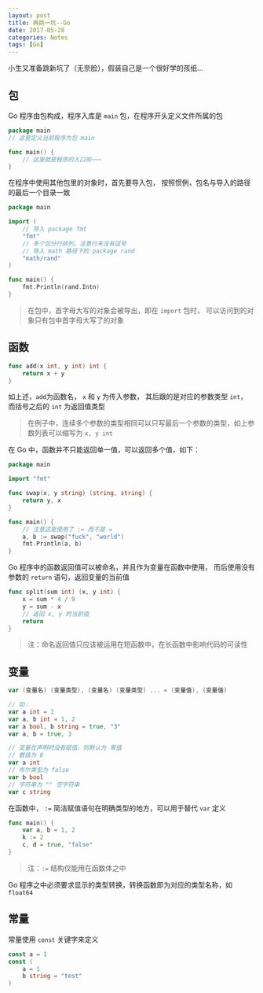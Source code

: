 ```yaml
---
layout: post
title: 再跳一坑--Go
date: 2017-05-28
categories: Notes
tags: [Go]
---
```


小生又准备跳新坑了（无奈脸），假装自己是一个很好学的孩纸...

## 包

Go 程序由包构成，程序入库是 `main` 包，在程序开头定义文件所属的包

```go
package main
// 这里定义当前程序为包 main

func main() {
    // 这里就是程序的入口啦~~~
}
```

在程序中使用其他包里的对象时，首先要导入包，
按照惯例，包名与导入的路径的最后一个目录一致

```go
package main

import (
    // 导入 package fmt
    "fmt"
    // 多个包分行排列，注意行末没有逗号
    // 导入 math 路径下的 package rand
    "math/rand"
)

func main() {
    fmt.Println(rand.Intn)
}
```

> 在包中，首字母大写的对象会被导出，即在 `import` 包时，
> 可以访问到的对象只有包中首字母大写了的对象

## 函数

```go
func add(x int, y int) int {
    return x + y
}
```

如上述，`add`为函数名， `x` 和 `y` 为传入参数， 其后跟的是对应的参数类型 `int`，
而括号之后的 `int` 为返回值类型
  
> 在例子中，连续多个参数的类型相同可以只写最后一个参数的类型，如上参数列表可以缩写为 `x, y int`

在 Go 中，函数并不只能返回单一值，可以返回多个值，如下：

```go
package main

import "fmt"

func swap(x, y string) (string, string) {
    return y, x
}

func main() {
    // 注意这里使用了 := 而不是 =
    a, b := swap("fuck", "world")
    fmt.Println(a, b)
}
```

Go 程序中的函数返回值可以被命名，并且作为变量在函数中使用，
而后使用没有参数的 `return` 语句，返回变量的当前值

```go
func split(sum int) (x, y int) {
    x = sum * 4 / 9
    y = sum - x
    // 返回 x, y 的当前值
    return
}
```

> 注：命名返回值只应该被运用在短函数中，在长函数中影响代码的可读性

## 变量

```go
var (变量名) (变量类型), (变量名) (变量类型) ... = (变量值), (变量值)

// 如：
var a int = 1
var a, b int = 1, 2
var a bool, b string = true, "3"
var a, b = true, 3

// 变量在声明时没有赋值，则默认为 零值
// 数值为 0
var a int
// 布尔类型为 false
var b bool
// 字符串为 "" 空字符串
var c string 
```

在函数中， `:=` 简洁赋值语句在明确类型的地方，可以用于替代 `var` 定义

```go
func main() {
    var a, b = 1, 2
    k := 2
    c, d = true, "false"
}
```

> 注：`:=` 结构仅能用在函数体之中

Go 程序之中必须要求显示的类型转换，转换函数即为对应的类型名称，如 `float64`


## 常量

常量使用 `const` 关键字来定义

```go
const a = 1
const (
    a = 1
    b string = "test"
)
```